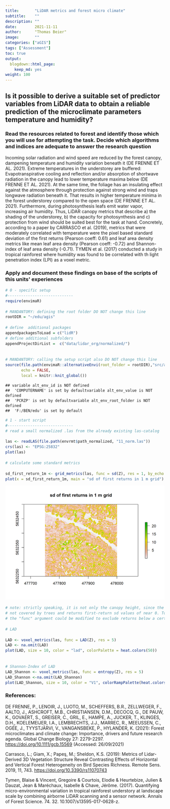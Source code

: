 ```yaml
---
title:       "LiDAR metrics and forest micro climate"
subtitle:    ""
description: ""
date:        2021-11-11
author:      "Thomas Beier"
image:       ""
categories: ["aGIS"]
tags: ["Assessment"]
toc: true
output:
  blogdown::html_page:
    keep_md: yes
weight: 100
---
```





## Is it possible to derive a suitable set of predictor variables from LiDAR data to obtain a reliable prediction of the microclimate parameters temperature and humidity?

### Read the resources related to forest and identify those which you will use for attempting the task. Decide which algorithms and indices are adequate to answer the research question

Incoming solar radiation and wind speed are reduced by the forest canopy, dampening temperature and humidity variation beneath it (DE FRENNE ET AL. 2021). Extreme temperatures in the understorey are buffered: Evapotranspirative cooling and reflection and/or absorption of shortwave radiation in the canopy lead to lower temperature maxima below (DE FRENNE ET AL. 2021). At the same time, the foliage has an insulating effect against the atmosphere through protection against strong wind and traps longwave radiation beneath it. That results in higher temperature minima in the forest understorey compared to the open space (DE FRENNE ET AL. 2021). Furthermore, during photosynthesis leafs emit water vapor, increasing air humidity. Thus, LiDAR canopy metrics that describe a) the shading of the understorey, b) the capacity for photosynthesis and c) protection from wind should be suited best for the task at hand. Concretely, according to a paper by CARRASCO et al. (2019), metrics that were moderately correlated with temperature were the pixel based standard deviation of the first returns (Pearson coeff: 0.61) and leaf area density metrics like mean leaf area density (Pearson coeff: -0.72) and Shannon-index of leaf area density (-0.71). TYMEN et al. (2017) conducted a study in tropical rainforest where humidity was found to be correlated with th light penetration index (LPI) as a voxel metric.

### Apply and document these findings on base of the scripts of this units' experiences


```r
# 0 - specific setup
#-----------------------------
require(envimaR)

# MANDANTORY: defining the root folder DO NOT change this line
rootDIR = "~/edu/agis"

# define  additional packages
appendpackagesToLoad = c("lidR")
# define additional subfolders
appendProjectDirList =  c("data/lidar_org/normalized/")


# MANDANTORY: calling the setup script also DO NOT change this line
source(file.path(envimaR::alternativeEnvi(root_folder = rootDIR),"src/agis_setup.R"), 
       echo = FALSE,
       local = knitr::knit_global())
```

```
## variable alt_env_id is NOT defined
##  'COMPUTERNAME' is set by defaultvariable alt_env_value is NOT defined
##  'PCRZP' is set by defaultvariable alt_env_root_folder is NOT defined
##  'F:/BEN/edu' is set by default
```

```r
# 1 - start script
#-----------------------------
# read a small normalized .las from the already existing las-catalog

las <- readLAS(file.path(envrmt$path_normalized, "11_norm.las"))
crs(las) <- "EPSG:25832"
plot(las)

# calculate some standard metrics

sd_first_return_1m <- grid_metrics(las, func = sd(Z), res = 1, by_echo = "first")
plot(x = sd_first_return_1m, main = "sd of first returns in 1 m grid")
```

<img src="index_files/figure-html/unnamed-chunk-1-1.png" width="672" />

```r
# note: strictly speaking, it is not only the canopy height, since the road L3092 is 
# not covered by trees and returns first-return sd values of near 0. To avoid this, 
# the "func" argument could be modified to exclude returns below a certain height

# LAD

LAD <- voxel_metrics(las, func = LAD(Z), res = 5)
LAD <- na.omit(LAD)
plot(LAD, size = 10, color = "lad", colorPalette = heat.colors(50))


# Shannon-Index of LAD
LAD_Shannon <- voxel_metrics(las, func = entropy(Z), res = 5)
LAD_Shannon <-na.omit(LAD_Shannon)
plot(LAD_Shannon, size = 10, color = "V1", colorRampPalette(heat.colors(50)))
```

### References:

DE FRENNE, P., LENOIR, J., LUOTO, M., SCHEFFERS, B.R., ZELLWEGER, F., AALTO, J., ASHCROFT, M.B., CHRISTIANSEN, D.M., DECOCQ, G., DE PAUW, K., GOVAERT, S., GREISER, C., GRIL, E., HAMPE, A., JUCKER, T., KLINGES, D.H., KOELEMEIJER, I.A., LEMBRECHTS, J.J., MARREC, R., MEEUSSEN, C., OGÉE, J., TYYSTJÄRVI, V., VANGANSBEKE, P., HYLANDER, K. (2021): Forest microclimates and climate change: Importance, drivers and future research agenda. Global Change Biology 27: 2279-2297. https://doi.org/10.1111/gcb.15569 (Accessed: 26/09/2021)

Carrasco, L.; Giam, X.; Papeş, M.; Sheldon, K.S. (2019): Metrics of Lidar-Derived 3D Vegetation Structure Reveal Contrasting Effects of Horizontal and Vertical Forest Heterogeneity on Bird Species Richness. Remote Sens. 2019, 11, 743. https://doi.org/10.3390/rs11070743

Tymen, Blaise & Vincent, Gregoire & Courtois, Elodie & Heurtebize, Julien & Dauzat, Jean & Maréchaux, Isabelle & Chave, Jérôme. (2017). Quantifying micro-environmental variation in tropical rainforest understory at landscape scale by combining airborne LiDAR scanning and a sensor network. Annals of Forest Science. 74. 32. 10.1007/s13595-017-0628-z. 
